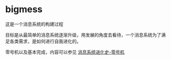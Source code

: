 # bigmess

这是一个消息系统的构建过程

目标是从最简单的消息系统逐渐升级，用发展的角度去看待，一个消息系统为了满足各类需求，是如何进行自我进化的。

零号机以及基本完成，内容可以参见 [消息系统进化史-零号机](https://blog.longalong.cn/posts/22_10_28_16_12_envolution_of_mess_system_first_launch.html) 
